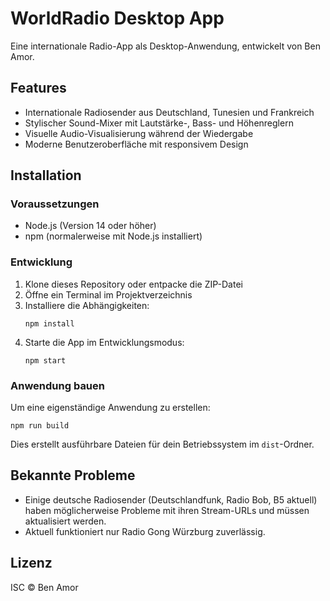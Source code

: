 # WorldRadio Desktop App

Eine internationale Radio-App als Desktop-Anwendung, entwickelt von Ben Amor.

## Features

- Internationale Radiosender aus Deutschland, Tunesien und Frankreich
- Stylischer Sound-Mixer mit Lautstärke-, Bass- und Höhenreglern
- Visuelle Audio-Visualisierung während der Wiedergabe
- Moderne Benutzeroberfläche mit responsivem Design

## Installation

### Voraussetzungen

- Node.js (Version 14 oder höher)
- npm (normalerweise mit Node.js installiert)

### Entwicklung

1. Klone dieses Repository oder entpacke die ZIP-Datei
2. Öffne ein Terminal im Projektverzeichnis
3. Installiere die Abhängigkeiten:
   ```
   npm install
   ```
4. Starte die App im Entwicklungsmodus:
   ```
   npm start
   ```

### Anwendung bauen

Um eine eigenständige Anwendung zu erstellen:

```
npm run build
```

Dies erstellt ausführbare Dateien für dein Betriebssystem im `dist`-Ordner.

## Bekannte Probleme

- Einige deutsche Radiosender (Deutschlandfunk, Radio Bob, B5 aktuell) haben möglicherweise Probleme mit ihren Stream-URLs und müssen aktualisiert werden.
- Aktuell funktioniert nur Radio Gong Würzburg zuverlässig.

## Lizenz

ISC © Ben Amor
